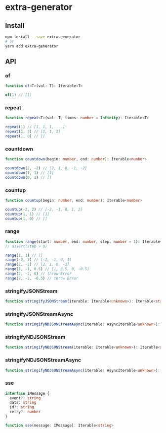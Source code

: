# extra-generator

## Install

```sh
npm install --save extra-generator
# or
yarn add extra-generator
```

## API

### of

```ts
function of<T>(val: T): Iterable<T>
```

```js
of(1) // [1]
```

### repeat

```ts
function repeat<T>(val: T, times: number = Infinity): Iterable<T>
```

```js
repeat(1) // [1, 1, 1, ...]
repeat(1, 3) // [1, 1, 1]
repeat(1, 0) // []
```

### countdown

```ts
function countdown(begin: number, end: number): Iterable<number>
```

```js
countdown(2, -2) // [2, 1, 0, -1, -2]
countdown(1, 1) // [1]
countdown(0, 1) // []
```

### countup

```ts
function countup(begin: number, end: number): Iterable<number>
```

```js
countup(-2, 2) // [-2, -1, 0, 1, 2]
countup(1, 1) // [1]
countup(1, 0) // []
```

### range

```ts
function range(start: number, end: number, step: number = 1): Iterable<number>
// assert(step > 0)
```

```js
range(1, 1) // []
range(-2, 2) // [-2, -1, 0, 1]
range(2, -2) // [2, 1, 0, -1]
range(1, -1, 0.5) // [1, 0.5, 0, -0.5]
range(2, -2, 0) // throw Error
range(2, -2, -0.5) // throw Error
```

### stringifyJSONStream

```ts
function stringifyJSONStream(iterable: Iterable<unknown>): Iterable<string>
```

### stringifyJSONStreamAsync

```ts
function stringifyNDJSONStreamAsync(iterable: AsyncIterable<unknown>): AsyncIterable<string>
```

### stringifyNDJSONStream

```ts
function stringifyNDJSONStream(iterable: Iterable<unknown>): Iterable<string>
```

### stringifyNDJSONStreamAsync

```ts
function stringifyNDJSONStreamAsync(iterable: AsyncIterable<unknown>): AsyncIterable<string>
```

### sse

```ts
interface IMessage {
  event?: string
  data: string
  id?: string
  retry?: number
}

function sse(message: IMessage): Iterable<string>
```

